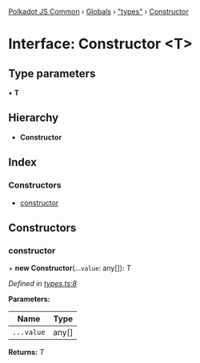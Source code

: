 [Polkadot JS Common](../README.md) › [Globals](../globals.md) › ["types"](../modules/_types_.md) › [Constructor](_types_.constructor.md)

# Interface: Constructor <**T**>

## Type parameters

▪ **T**

## Hierarchy

* **Constructor**

## Index

### Constructors

* [constructor](_types_.constructor.md#constructor)

## Constructors

###  constructor

\+ **new Constructor**(...`value`: any[]): *T*

*Defined in [types.ts:8](https://github.com/polkadot-js/common/blob/9eea21e0/packages/util/src/types.ts#L8)*

**Parameters:**

Name | Type |
------ | ------ |
`...value` | any[] |

**Returns:** *T*
